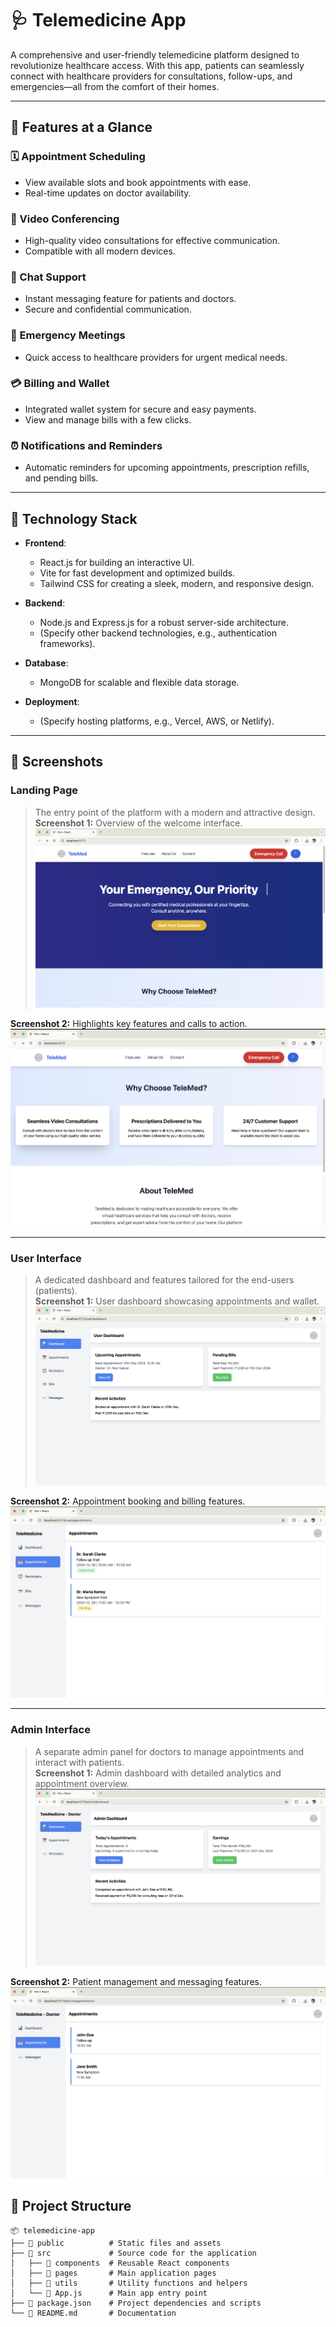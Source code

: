 # 🩺 **Telemedicine App**

A comprehensive and user-friendly telemedicine platform designed to revolutionize healthcare access. With this app, patients can seamlessly connect with healthcare providers for consultations, follow-ups, and emergencies—all from the comfort of their homes.

---

## 🌟 **Features at a Glance**

### 🗓️ Appointment Scheduling
- View available slots and book appointments with ease.  
- Real-time updates on doctor availability.  

### 🎥 Video Conferencing
- High-quality video consultations for effective communication.  
- Compatible with all modern devices.  

### 💬 Chat Support
- Instant messaging feature for patients and doctors.  
- Secure and confidential communication.

### 🚨 Emergency Meetings
- Quick access to healthcare providers for urgent medical needs.  

### 💳 Billing and Wallet
- Integrated wallet system for secure and easy payments.  
- View and manage bills with a few clicks.  

### ⏰ Notifications and Reminders
- Automatic reminders for upcoming appointments, prescription refills, and pending bills.  

---

## 🚀 **Technology Stack**

- **Frontend**:  
  - React.js for building an interactive UI.  
  - Vite for fast development and optimized builds.  
  - Tailwind CSS for creating a sleek, modern, and responsive design.  

- **Backend**:  
  - Node.js and Express.js for a robust server-side architecture.  
  - (Specify other backend technologies, e.g., authentication frameworks).  

- **Database**:  
  - MongoDB for scalable and flexible data storage.  

- **Deployment**:  
  - (Specify hosting platforms, e.g., Vercel, AWS, or Netlify).  

---

## 📸 **Screenshots**

### **Landing Page**
> The entry point of the platform with a modern and attractive design.  
**Screenshot 1:** Overview of the welcome interface.  
![Landing Page 1](./screenshots/landing-page-1.png)  

**Screenshot 2:** Highlights key features and calls to action.  
![Landing Page 2](./screenshots/landing-page-2.png)  

---

### **User Interface**
> A dedicated dashboard and features tailored for the end-users (patients).  
**Screenshot 1:** User dashboard showcasing appointments and wallet.  
![User Interface 1](./screenshots/user-dashboard-1.png)  

**Screenshot 2:** Appointment booking and billing features.  
![User Interface 2](./screenshots/user-dashboard-2.png)  

---

### **Admin Interface**
> A separate admin panel for doctors to manage appointments and interact with patients.  
**Screenshot 1:** Admin dashboard with detailed analytics and appointment overview.  
![Admin Interface 1](./screenshots/admin-dashboard-1.png)  

**Screenshot 2:** Patient management and messaging features.  
![Admin Interface 2](./screenshots/admin-dashboard-2.png)  




## 📂 **Project Structure**

```plaintext
📦 telemedicine-app
├── 📁 public          # Static files and assets
├── 📁 src             # Source code for the application
│   ├── 📁 components  # Reusable React components
│   ├── 📁 pages       # Main application pages
│   ├── 📁 utils       # Utility functions and helpers
│   └── 📜 App.js      # Main app entry point
├── 📜 package.json    # Project dependencies and scripts
└── 📜 README.md       # Documentation